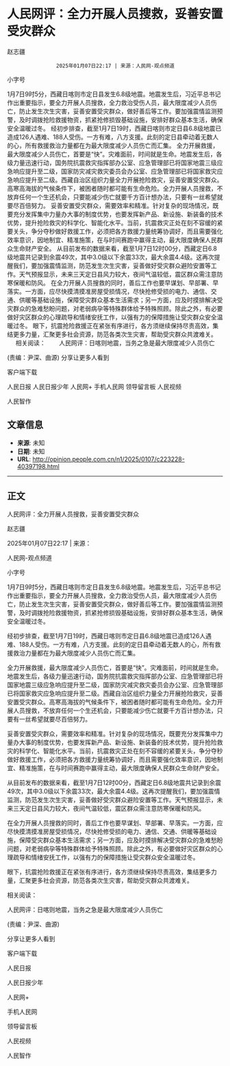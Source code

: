 # 人民网评：全力开展人员搜救，妥善安置受灾群众

赵志疆


					2025年01月07日22:17 | 来源：人民网-观点频道


小字号





1月7日9时5分，西藏日喀则市定日县发生6.8级地震。地震发生后，习近平总书记作出重要指示，要全力开展人员搜救，全力救治受伤人员，最大限度减少人员伤亡，防止发生次生灾害，妥善安置受灾群众，做好善后等工作。要加强震情监测预警，及时调拨抢险救援物资，抓紧抢修损毁基础设施，安排好群众基本生活，确保安全温暖过冬。
经初步排查，截至1月7日19时，西藏日喀则市定日县6.8级地震已造成126人遇难、188人受伤。一方有难，八方支援。此刻的定日县牵动着无数人的心，所有救援救治力量都在为最大限度减少人员伤亡而汇集。
全力开展救援，最大限度减少人员伤亡，首要是“快”。灾难面前，时间就是生命。地震发生后，各级力量迅速行动，国务院抗震救灾指挥部办公室、应急管理部已将国家地震三级应急响应提升至二级，国家防灾减灾救灾委员会办公室、应急管理部已将国家救灾应急响应提升至二级。西藏自治区组织力量全力开展抢险救灾，妥善安置受灾群众。高寒高海拔的气候条件下，被困者随时都可能有生命危险。全力开展人员搜救，不放弃任何一个生还机会，只要能减少伤亡就要千方百计想办法，只要有一丝希望就要尽百倍努力。
妥善安置受灾群众，需要效率和精准。针对复杂的现场情况，既要充分发挥集中力量办大事的制度优势，也要发挥新产品、新设施、新装备的技术优势，提升抢险救灾的科学化、智能化水平。当前，抗震救灾正处在刻不容缓的紧要关头，争分夺秒做好救援工作，必须把各方救援力量统筹协调好，而且需要强化效率意识，因地制宜、精准施策，在与时间赛跑中赢得主动，最大限度确保人民群众生命财产安全。
从目前发布的数据来看，截至1月7日12时00分，西藏定日6.8级地震共记录到余震49次，其中3.0级以下余震33次，最大余震4.4级。这再次提醒我们，要加强震情监测，防范发生次生灾害，妥善做好受灾群众避险安置等工作。天气预报显示，未来三天定日县风力较大，夜间气温较低，震区群众需注意防寒保暖和防风。
在全力开展人员搜救的同时，善后工作也要早谋划、早部署、早落实。一方面，应尽快摸清摸准房屋受损情况，尽快抢修受损的电力、通信、交通、供暖等基础设施，保障受灾群众基本生活需求；另一方面，应及时摸排解决受灾群众的急难愁盼问题，对老弱病孕等特殊群体给予特殊照顾。除此之外，有必要做好灾区群众的心理疏导和情绪安抚工作，以强有力的保障措施让受灾群众安全温暖过冬。
眼下，抗震抢险救援正在紧张有序进行，各方须继续保持尽责高效，集结更多力量，汇聚更多社会资源，防范各类次生灾害，帮助受灾群众共渡难关。
       相关阅读：
       人民网评：日喀则地震，当务之急是最大限度减少人员伤亡

(责编：尹深、曲源)
分享让更多人看到  


客户端下载

人民日报
人民日报少年
人民网+
手机人民网
领导留言板
人民视频

人民智作

## 文章信息

- **来源**: 未知
- **日期**: 未知
- **URL**: http://opinion.people.com.cn/n1/2025/0107/c223228-40397198.html

---

## 正文

人民网评：全力开展人员搜救，妥善安置受灾群众

赵志疆

2025年01月07日22:17 | 来源：

人民网-观点频道

小字号

1月7日9时5分，西藏日喀则市定日县发生6.8级地震。地震发生后，习近平总书记作出重要指示，要全力开展人员搜救，全力救治受伤人员，最大限度减少人员伤亡，防止发生次生灾害，妥善安置受灾群众，做好善后等工作。要加强震情监测预警，及时调拨抢险救援物资，抓紧抢修损毁基础设施，安排好群众基本生活，确保安全温暖过冬。

经初步排查，截至1月7日19时，西藏日喀则市定日县6.8级地震已造成126人遇难、188人受伤。一方有难，八方支援。此刻的定日县牵动着无数人的心，所有救援救治力量都在为最大限度减少人员伤亡而汇集。

全力开展救援，最大限度减少人员伤亡，首要是“快”。灾难面前，时间就是生命。地震发生后，各级力量迅速行动，国务院抗震救灾指挥部办公室、应急管理部已将国家地震三级应急响应提升至二级，国家防灾减灾救灾委员会办公室、应急管理部已将国家救灾应急响应提升至二级。西藏自治区组织力量全力开展抢险救灾，妥善安置受灾群众。高寒高海拔的气候条件下，被困者随时都可能有生命危险。全力开展人员搜救，不放弃任何一个生还机会，只要能减少伤亡就要千方百计想办法，只要有一丝希望就要尽百倍努力。

妥善安置受灾群众，需要效率和精准。针对复杂的现场情况，既要充分发挥集中力量办大事的制度优势，也要发挥新产品、新设施、新装备的技术优势，提升抢险救灾的科学化、智能化水平。当前，抗震救灾正处在刻不容缓的紧要关头，争分夺秒做好救援工作，必须把各方救援力量统筹协调好，而且需要强化效率意识，因地制宜、精准施策，在与时间赛跑中赢得主动，最大限度确保人民群众生命财产安全。

从目前发布的数据来看，截至1月7日12时00分，西藏定日6.8级地震共记录到余震49次，其中3.0级以下余震33次，最大余震4.4级。这再次提醒我们，要加强震情监测，防范发生次生灾害，妥善做好受灾群众避险安置等工作。天气预报显示，未来三天定日县风力较大，夜间气温较低，震区群众需注意防寒保暖和防风。

在全力开展人员搜救的同时，善后工作也要早谋划、早部署、早落实。一方面，应尽快摸清摸准房屋受损情况，尽快抢修受损的电力、通信、交通、供暖等基础设施，保障受灾群众基本生活需求；另一方面，应及时摸排解决受灾群众的急难愁盼问题，对老弱病孕等特殊群体给予特殊照顾。除此之外，有必要做好灾区群众的心理疏导和情绪安抚工作，以强有力的保障措施让受灾群众安全温暖过冬。

眼下，抗震抢险救援正在紧张有序进行，各方须继续保持尽责高效，集结更多力量，汇聚更多社会资源，防范各类次生灾害，帮助受灾群众共渡难关。

相关阅读：

人民网评：日喀则地震，当务之急是最大限度减少人员伤亡

(责编：尹深、曲源)

分享让更多人看到

客户端下载

人民日报

人民日报少年

人民网+

手机人民网

领导留言板

人民视频

人民智作

